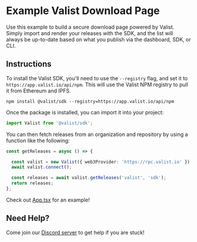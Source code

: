 # Example Valist Download Page

Use this example to build a secure download page powered by Valist. Simply import and render your releases with the SDK,
and the list will always be up-to-date based on what you publish via the dashboard, SDK, or CLI.

## Instructions

To install the Valist SDK, you'll need to use the `--registry` flag, and set it to `https://app.valist.io/api/npm`.
This will use the Valist NPM registry to pull it from Ethereum and IPFS.

```shell
npm install @valist/sdk --registry=https://app.valist.io/api/npm
```

Once the package is installed, you can import it into your project:

```typescript
import Valist from '@valist/sdk';
```

You can then fetch releases from an organization and repository by using a function like the following:

```typescript
const getReleases = async () => {

  const valist = new Valist({ web3Provider: 'https://rpc.valist.io' });
  await valist.connect();

  const releases = await valist.getReleases('valist', 'sdk');
  return releases;
};
```

Check out [App.tsx](src/App.tsx) for an example!

## Need Help?

Come join our [Discord server](https://valist.io/discord) to get help if you are stuck!
